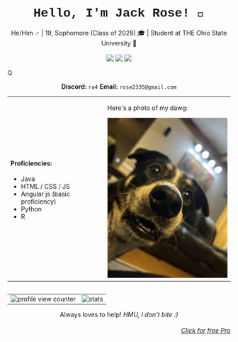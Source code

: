 <h1 align="center">
  <span style="font-family: 'Courier New', monospace;"><b>Hello, I'm Jack Rose! 👋</b></span>
</h1>
<p align="center">
  He/Him ♂️ | 19, Sophomore (Class of 2028) 🎓 | Student at THE Ohio State University 🎒 <br><br>
  <a href="https://www.youtube.com/@projectRA4"><img src="https://cliply.co/wp-content/uploads/2019/04/371903520_SOCIAL_ICONS_YOUTUBE-640x640.png" width="50"></a>
  <a href="https://discordapp.com/users/234408116026867715"><img src="https://th.bing.com/th/id/R.0cd8ef884377dd2cb662bcdf0113f075?rik=0KjE0n4S%2fd5p9Q&pid=ImgRaw&r=0" width="50"></a>
  <a href="https://twitter.com/@__ra4__"><img src="https://www.pngitem.com/pimgs/b/638-6383405_youtube-icon-png-transparent-background.png" width="50"></a>
</p>Q

<p align="center"><strong>Discord: </strong><code>ra4</code> <strong>Email: </strong><code>rose2335@gmail.com</code></p>

<table align="center" width="100%">
  <tr>
    <td>
      <h4>Proficiencies:</h4>
      <ul>
        <li>Java</li>
        <li>HTML / CSS / JS</li>
        <li>Angular js (basic proficiency)</li>
        <li>Python</li>
        <li>R</li>
      </ul>
    </td>
    <td>
      <p>Here's a photo of my dawg:</p>
      <img src="https://raw.githubusercontent.com/Jackrose320/Jackrose320/refs/heads/main/IMG_0153.jpg" alt="insert cute puppy" width="300px">
    </td>
  </tr>
</table>

<table align="left" style="white-space: nowrap;">
  <tr>
    <td>
      <img src="https://komarev.com/ghpvc/?username=Jackrose320" alt="profile view counter">
    </td>
    <td>
      <img src="https://github-readme-stats.vercel.app/api?username=Jackrose320&theme=ambient_gradient&show_icons=true" alt="stats">
    </td>
  <tr>
</table>
<p align="center">Always loves to help! <em>HMU, I don't bite :)</em></p>


<h6 align="right"><a href="https://youtu.be/dQw4w9WgXcQ?si=e_5O_aHDklOIGxM1">Click for free Pro</a></h6>
